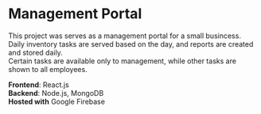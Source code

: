 # Management Portal
This project was serves as a management portal for a small busincess. <br />
Daily inventory tasks are served based on the day, and reports are created and stored daily. <br />
Certain tasks are available only to management, while other tasks are shown to all employees.

<b>Frontend</b>: React.js <br />
<b>Backend</b>: Node.js, MongoDB <br />
<b>Hosted with</b> Google Firebase
